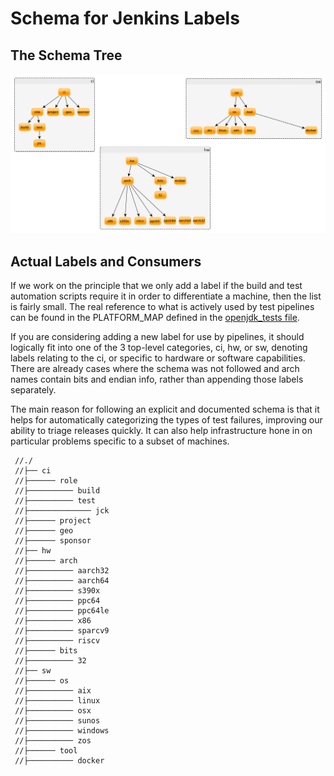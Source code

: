 <!--
 Licensed under the Apache License, Version 2.0 (the "License");
 you may not use this file except in compliance with the License.
 You may obtain a copy of the License at

 [1]https://www.apache.org/licenses/LICENSE-2.0

 Unless required by applicable law or agreed to in writing, software
 distributed under the License is distributed on an "AS IS" BASIS,
 WITHOUT WARRANTIES OR CONDITIONS OF ANY KIND, either express or implied.
 See the License for the specific language governing permissions and
 -->

# Schema for Jenkins Labels


## The Schema Tree

![Schema tree](diagrams/nodeLabelSchema.svg)

  
## Actual Labels and Consumers

If we work on the principle that we only add a label if the build and test automation scripts require it in order to differentiate a machine, then the list is fairly small.  The real reference to what is actively used by test pipelines can be found in the PLATFORM_MAP defined in the [openjdk_tests file](https://github.com/AdoptOpenJDK/openjdk-tests/blob/master/buildenv/jenkins/openjdk_tests#L3).

If you are considering adding a new label for use by pipelines, it should logically fit into one of the 3 top-level categories, ci, hw, or sw, denoting labels relating to the ci, or specific to hardware or software capabilities.  There are already cases where the schema was not followed and arch names contain bits and endian info, rather than appending those labels separately.  

The main reason for following an explicit and documented schema is that it helps for automatically categorizing the types of test failures, improving our ability to triage releases quickly.  It can also help infrastructure hone in on particular problems specific to a subset of machines.

```
 //./
 //├── ci
 //├────── role
 //├────────── build
 //├────────── test
 //├────────────── jck
 //├────── project
 //├────── geo
 //├────── sponsor
 //├── hw 
 //├────── arch
 //├────────── aarch32
 //├────────── aarch64
 //├────────── s390x
 //├────────── ppc64
 //├────────── ppc64le
 //├────────── x86
 //├────────── sparcv9
 //├────────── riscv
 //├────── bits
 //├────────── 32
 //├── sw 
 //├────── os
 //├────────── aix
 //├────────── linux
 //├────────── osx
 //├────────── sunos
 //├────────── windows
 //├────────── zos
 //├────── tool
 //├────────── docker
 ```






